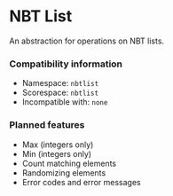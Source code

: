 # NBT List
An abstraction for operations on NBT lists.

### Compatibility information
- Namespace: `nbtlist`
- Scorespace: `nbtlist`
- Incompatible with: `none`

### Planned features
- Max (integers only)
- Min (integers only)
- Count matching elements
- Randomizing elements
- Error codes and error messages
